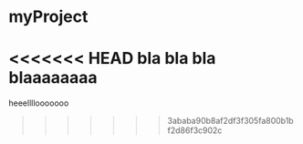# myProject
<<<<<<< HEAD
bla	bla bla 	blaaaaaaaa
=======
heeellllooooooo
>>>>>>> 3ababa90b8af2df3f305fa800b1bf2d86f3c902c
